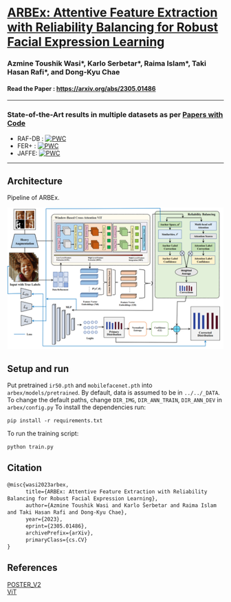 # [ARBEx: Attentive Feature Extraction with Reliability Balancing for Robust Facial Expression Learning](https://arxiv.org/abs/2305.01486)
### Azmine Toushik Wasi*, Karlo Serbetar*, Raima Islam*, Taki Hasan Rafi*, and Dong-Kyu Chae
#### Read the Paper : https://arxiv.org/abs/2305.01486

---
### State-of-the-Art results in multiple datasets as per [Papers with Code](https://paperswithcode.com/paper/arbex-attentive-feature-extraction-with)
- RAF-DB : [![PWC](https://img.shields.io/endpoint.svg?url=https://paperswithcode.com/badge/arbex-attentive-feature-extraction-with/facial-expression-recognition-on-raf-db)](https://paperswithcode.com/sota/facial-expression-recognition-on-raf-db?p=arbex-attentive-feature-extraction-with)
- FER+ : [![PWC](https://img.shields.io/endpoint.svg?url=https://paperswithcode.com/badge/arbex-attentive-feature-extraction-with/facial-expression-recognition-on-fer-1)](https://paperswithcode.com/sota/facial-expression-recognition-on-fer-1?p=arbex-attentive-feature-extraction-with)
- JAFFE: [![PWC](https://img.shields.io/endpoint.svg?url=https://paperswithcode.com/badge/arbex-attentive-feature-extraction-with/facial-expression-recognition-on-jaffe)](https://paperswithcode.com/sota/facial-expression-recognition-on-jaffe?p=arbex-attentive-feature-extraction-with)
---

## Architecture
 Pipeline of ARBEx.
<p align="center">
  <img src="Images/Figure.PNG" width="700"/>
</p>

## Setup and run
Put pretrained `ir50.pth` and `mobilefacenet.pth` into `arbex/models/pretrained`.
By default, data is assumed to be in `../../_DATA`.
To change the default paths, change `DIR_IMG`, `DIR_ANN_TRAIN`, `DIR_ANN_DEV` in `arbex/config.py`
To install the dependencies run:
```
pip install -r requirements.txt
```
To run the training script:
```
python train.py
```
## Citation
```
@misc{wasi2023arbex,
      title={ARBEx: Attentive Feature Extraction with Reliability Balancing for Robust Facial Expression Learning}, 
      author={Azmine Toushik Wasi and Karlo Šerbetar and Raima Islam and Taki Hasan Rafi and Dong-Kyu Chae},
      year={2023},
      eprint={2305.01486},
      archivePrefix={arXiv},
      primaryClass={cs.CV}
}
```

## References
[POSTER_V2](https://github.com/talented-q/poster_v2) \
[ViT](https://github.com/huggingface/pytorch-image-models)
